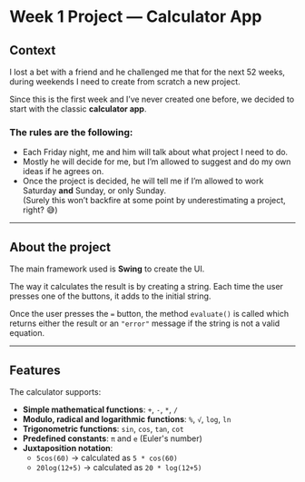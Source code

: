 # Week 1 Project — Calculator App

## Context
I lost a bet with a friend and he challenged me that for the next 52 weeks, during weekends I need to create from scratch a new project.  

Since this is the first week and I’ve never created one before, we decided to start with the classic **calculator app**.  

### The rules are the following:
- Each Friday night, me and him will talk about what project I need to do.  
- Mostly he will decide for me, but I’m allowed to suggest and do my own ideas if he agrees on.  
- Once the project is decided, he will tell me if I’m allowed to work Saturday **and** Sunday, or only Sunday.  
  (Surely this won’t backfire at some point by underestimating a project, right? 😅)

---

## About the project
The main framework used is **Swing** to create the UI.  

The way it calculates the result is by creating a string. Each time the user presses one of the buttons, it adds to the initial string.  

Once the user presses the `=` button, the method `evaluate()` is called which returns either the result or an `"error"` message if the string is not a valid equation.

---

## Features
The calculator supports:

- **Simple mathematical functions**: `+`, `-`, `*`, `/`  
- **Modulo, radical and logarithmic functions**: `%`, `√`, `log`, `ln`  
- **Trigonometric functions**: `sin`, `cos`, `tan`, `cot`  
- **Predefined constants**: `π` and `e` (Euler's number)  
- **Juxtaposition notation**:  
  - `5cos(60)` → calculated as `5 * cos(60)`  
  - `20log(12+5)` → calculated as `20 * log(12+5)`
